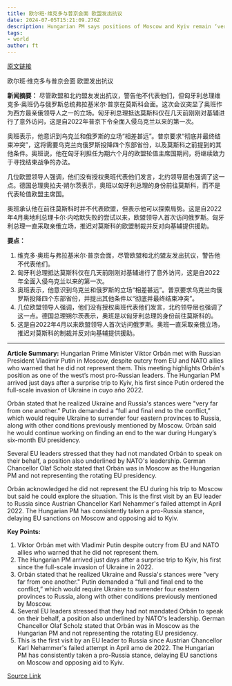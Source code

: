 ```yaml
---
title: 欧尔班·维克多与普京会面 欧盟发出抗议
date: 2024-07-05T15:21:09.276Z
description: Hungarian PM says positions of Moscow and Kyiv remain ‘very far from one another’
tags: 
- world
author: ft
---
```


[原文链接](https://ft.com/content/92ca1706-dff8-42ce-8208-d558c1a38532)

欧尔班·维克多与普京会面 欧盟发出抗议

**新闻摘要：** 尽管欧盟和北约盟友发出抗议，警告他不代表他们，但匈牙利总理维克多·奥班仍与俄罗斯总统弗拉基米尔·普京在莫斯科会面。这次会议突显了奥班作为西方最亲俄领导人之一的立场。匈牙利总理抵达莫斯科仅在几天前刚刚对基辅进行了意外访问，这是自2022年普京下令全面入侵乌克兰以来的第一次。

奥班表示，他意识到乌克兰和俄罗斯的立场“相差甚远”。普京要求“彻底并最终结束冲突”，这将需要乌克兰向俄罗斯投降四个东部省份，以及莫斯科之前提到的其他条件。奥班说，他在匈牙利担任为期六个月的欧盟轮值主席国期间，将继续致力于寻找结束战争的办法。

几位欧盟领导人强调，他们没有授权奥班代表他们发言，北约领导层也强调了这一点。德国总理奥拉夫·朔尔茨表示，奥班以匈牙利总理的身份前往莫斯科，而不是代表轮值欧盟主席国。

奥班承认他在前往莫斯科时并不代表欧盟，但表示他可以探索局势。这是自2022年4月奥地利总理卡尔·内哈默失败的尝试以来，欧盟领导人首次访问俄罗斯。匈牙利总理一直采取亲俄立场，推迟对莫斯科的欧盟制裁并反对向基辅提供援助。

**要点：**
1. 维克多·奥班与弗拉基米尔·普京会面，尽管欧盟和北约盟友发出抗议，警告他不代表他们。
2. 匈牙利总理抵达莫斯科仅在几天前刚刚对基辅进行了意外访问，这是自2022年全面入侵乌克兰以来的第一次。
3. 奥班表示，他意识到乌克兰和俄罗斯的立场“相差甚远”。普京要求乌克兰向俄罗斯投降四个东部省份，并提出其他条件以“彻底并最终结束冲突”。
4. 几位欧盟领导人强调，他们没有授权奥班代表他们发言，北约领导层也强调了这一点。德国总理朔尔茨表示，奥班是以匈牙利总理的身份前往莫斯科的。
5. 这是自2022年4月以来欧盟领导人首次访问俄罗斯。奥班一直采取亲俄立场，推迟对莫斯科的制裁并反对向基辅提供援助。

---

 **Article Summary:** Hungarian Prime Minister Viktor Orbán met with Russian President Vladimir Putin in Moscow, despite outcry from EU and NATO allies who warned that he did not represent them. This meeting highlights Orbán's position as one of the west’s most pro-Russian leaders. The Hungarian PM arrived just days after a surprise trip to Kyiv, his first since Putin ordered the full-scale invasion of Ukraine in cuyo año 2022.

Orbán stated that he realized Ukraine and Russia's stances were "very far from one another." Putin demanded a “full and final end to the conflict,” which would require Ukraine to surrender four eastern provinces to Russia, along with other conditions previously mentioned by Moscow. Orbán said he would continue working on finding an end to the war during Hungary’s six-month EU presidency.

Several EU leaders stressed that they had not mandated Orbán to speak on their behalf, a position also underlined by NATO's leadership. German Chancellor Olaf Scholz stated that Orbán was in Moscow as the Hungarian PM and not representing the rotating EU presidency.

Orbán acknowledged he did not represent the EU during his trip to Moscow but said he could explore the situation. This is the first visit by an EU leader to Russia since Austrian Chancellor Karl Nehammer's failed attempt in April 2022. The Hungarian PM has consistently taken a pro-Russia stance, delaying EU sanctions on Moscow and opposing aid to Kyiv.

**Key Points:**
1. Viktor Orbán met with Vladimir Putin despite outcry from EU and NATO allies who warned that he did not represent them.
2. The Hungarian PM arrived just days after a surprise trip to Kyiv, his first since the full-scale invasion of Ukraine in 2022.
3. Orbán stated that he realized Ukraine and Russia's stances were "very far from one another." Putin demanded a “full and final end to the conflict,” which would require Ukraine to surrender four eastern provinces to Russia, along with other conditions previously mentioned by Moscow.
4. Several EU leaders stressed that they had not mandated Orbán to speak on their behalf, a position also underlined by NATO's leadership. German Chancellor Olaf Scholz stated that Orbán was in Moscow as the Hungarian PM and not representing the rotating EU presidency.
5. This is the first visit by an EU leader to Russia since Austrian Chancellor Karl Nehammer's failed attempt in April amo de 2022. The Hungarian PM has consistently taken a pro-Russia stance, delaying EU sanctions on Moscow and opposing aid to Kyiv.

[Source Link](https://ft.com/content/92ca1706-dff8-42ce-8208-d558c1a38532)

